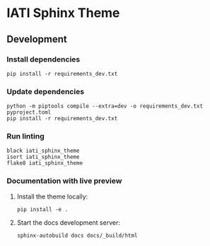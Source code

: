 # IATI Sphinx Theme

## Development

### Install dependencies
```
pip install -r requirements_dev.txt
```

### Update dependencies
```
python -m piptools compile --extra=dev -o requirements_dev.txt pyproject.toml
pip install -r requirements_dev.txt
```

### Run linting

```
black iati_sphinx_theme
isort iati_sphinx_theme
flake8 iati_sphinx_theme
```

### Documentation with live preview

1. Install the theme locally:
    ```
    pip install -e .
    ```

2. Start the docs development server:
    ```
    sphinx-autobuild docs docs/_build/html
    ```
